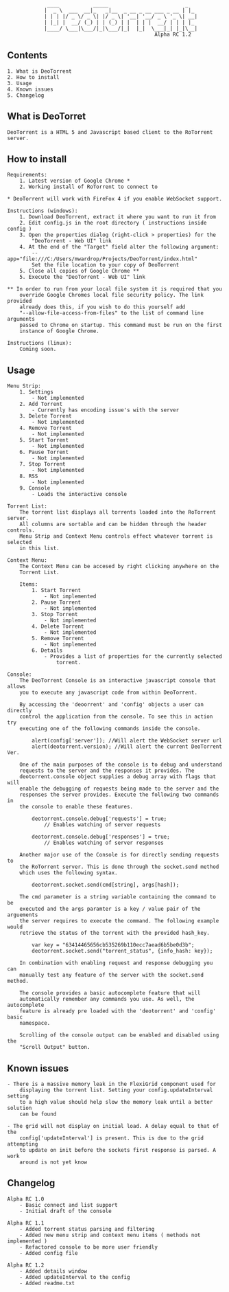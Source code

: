 				 ____           _____                         _
				|  _ \  ___  __|_   _|__  _ __ _ __ ___ _ __ | |_ 
				| | | |/ _ \/ _ \| |/ _ \| '__| '__/ _ \ '_ \| __|
				| |_| |  __/ (_) | | (_) | |  | | |  __/ | | | |_
				|____/ \___|\___/|_|\___/|_|  |_|  \___|_| |_|\__|
													Alpha RC 1.2
 
Contents
--------

	1. What is DeoTorrent
	2. How to install
	3. Usage
	4. Known issues
	5. Changelog
	
What is DeoTorret
-----------------

	DeoTorrent is a HTML 5 and Javascript based client to the RoTorrent server.
	
How to install
--------------

	Requirements: 
		1. Latest version of Google Chrome *
		2. Working install of RoTorrent to connect to	

	* DeoTorrent will work with FireFox 4 if you enable WebSocket support.
	
	Instructions (windows):
		1. Download DeoTorrent, extract it where you want to run it from
		2. Edit config.js in the root directory ( instructions inside config )
		3. Open the properties dialog (right-click > properties) for the 
			"DeoTorrent - Web UI" link
		4. At the end of the "Target" field alter the following argument:
			--app="file:///C:/Users/mwardrop/Projects/DeoTorrent/index.html"
			Set the file location to your copy of DeoTorrent
		5. Close all copies of Google Chrome **
		5. Execute the "DeoTorrent - Web UI" link
		
	** In order to run from your local file system it is required that you
		override Google Chromes local file security policy. The link provided
		already does this, if you wish to do this yourself add 
		"--allow-file-access-from-files" to the list of command line arguments
		passed to Chrome on startup. This command must be run on the first 
		instance of Google Chrome.
		
	Instructions (linux):
		Coming soon.
		
Usage
-----

	Menu Strip:
		1. Settings
			- Not implemented
		2. Add Torrent
			- Currently has encoding issue's with the server
		3. Delete Torrent
			- Not implemented
		4. Remove Torrent
			- Not implemented
		5. Start Torrent
			- Not implemented
		6. Pause Torrent
			- Not implemented
		7. Stop Torrent
			- Not implemented
		8. RSS
			- Not implemented
		9. Console
			- Loads the interactive console
	
	Torrent List:
		The torrent list displays all torrents loaded into the RoTorrent server.
		All columns are sortable and can be hidden through the header controls.
		Menu Strip and Context Menu controls effect whatever torrent is selected 
		in this list.
	
	Context Menu:
		The Context Menu can be accesed by right clicking anywhere on the 
		Torrent List.
		
		Items:
			1. Start Torrent
				- Not implemented
			2. Pause Torrent
				- Not implemented
			3. Stop Torrent
				- Not implemented
			4. Delete Torrent
				- Not implemented
			5. Remove Torrent
				- Not implemented
			6. Details
				- Provides a list of properties for the currently selected 
					torrent.
	
	Console:
		The DeoTorrent Console is an interactive javascript console that allows
		you to execute any javascript code from within DeoTorrent.
		
		By accessing the 'deoorrent' and 'config' objects a user can directly 
		control the application from the console. To see this in action try 
		executing one of the following commands inside the console.
		
			alert(config['server']); //Will alert the WebSocket server url
			alert(deotorrent.version); //Will alert the current DeoTorrent Ver.
			
		One of the main purposes of the console is to debug and understand 
		requests to the server and the responses it provides. The 
		deotorrent.console object supplies a debug array with flags that will 
		enable the debugging of requests being made to the server and the 
		responses the server provides. Execute the following two commands in 
		the console to enable these features.
		
			deotorrent.console.debug['requests'] = true;
				// Enables watching of server requests
				
			deotorrent.console.debug['responses'] = true;
				// Enables watching of server responses
		
		Another major use of the Console is for directly sending requests to 
		the RoTorrent server. This is done through the socket.send method 
		which uses the following syntax.
		
			deotorrent.socket.send(cmd[string], args[hash]);
		
		The cmd parameter is a string variable containing the command to be 
		executed and the args paramter is a key / value pair of the arguements
		the server requires to execute the command. The following example would
		retrieve the status of the torrent with the provided hash_key.
		
			var key = "63414465656cb535269b110ecc7aead6b5be0d3b";
			deotorrent.socket.send("torrent_status", {info_hash: key});
		
		In combination with enabling request and response debugging you can
		manually test any feature of the server with the socket.send method.
		
		The console provides a basic autocomplete feature that will 
		automatically remember any commands you use. As well, the autocomplete 
		feature is already pre loaded with the 'deotorrent' and 'config' basic
		namespace.
		
		Scrolling of the console output can be enabled and disabled using the
		"Scroll Output" button.
		

Known issues
------------

	- There is a massive memory leak in the FlexiGrid component used for 
		displaying the torrent list. Setting your config.updateInterval setting 
		to a high value should help slow the memory leak until a better solution
		can be found
		
	- The grid will not display on initial load. A delay equal to that of the 
		config['updateInterval'] is present. This is due to the grid attempting
		to update on init before the sockets first response is parsed. A work
		around is not yet know

Changelog
---------

	Alpha RC 1.0
		- Basic connect and list support
		- Initial draft of the console
		
	Alpha RC 1.1
		- Added torrent status parsing and filtering
		- Added new menu strip and context menu items ( methods not implemented )
		- Refactored console to be more user friendly
		- Added config file
		
	Alpha RC 1.2
		- Added details window
		- Added updateInterval to the config
		- Added readme.txt
		